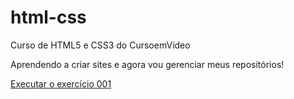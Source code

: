 # html-css
 Curso de HTML5 e CSS3 do CursoemVídeo

 Aprendendo a criar sites e agora vou gerenciar meus repositórios!

 <a href="https://charlesson-mp.github.io/html-css/exercicios/ex001/index.html">Executar o exercício 001</a>
